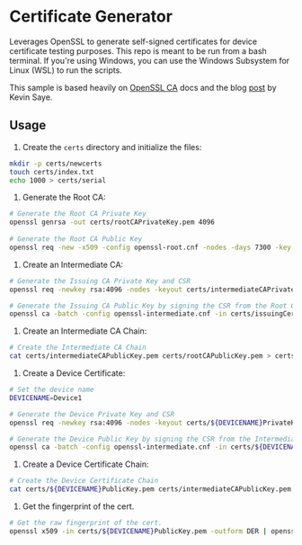 # Certificate Generator

Leverages OpenSSL to generate self-signed certificates for device certificate testing purposes.  This repo is meant to be run from a bash terminal.  If you're using Windows, you can use the Windows Subsystem for Linux (WSL) to run the scripts.

This sample is based heavily on [OpenSSL CA](https://openssl-ca.readthedocs.io/) docs and the blog [post](https://kevinsaye.wordpress.com/2022/04/12/using-openssl-to-create-edge-device-ca-certificates-for-azure-iot-edge/) by Kevin Saye.

## Usage

1. Create the `certs` directory and initialize the files:
```bash
mkdir -p certs/newcerts
touch certs/index.txt
echo 1000 > certs/serial
```

1. Generate the Root CA:
```bash
# Generate the Root CA Private Key
openssl genrsa -out certs/rootCAPrivateKey.pem 4096
 
# Generate the Root CA Public Key
openssl req -new -x509 -config openssl-root.cnf -nodes -days 7300 -key certs/rootCAPrivateKey.pem -out certs/rootCAPublicKey.pem -subj "/CN=Demo Root CA" -extensions "v3_ca"
```

1. Create an Intermediate CA:
```bash
# Generate the Issuing CA Private Key and CSR
openssl req -newkey rsa:4096 -nodes -keyout certs/intermediateCAPrivateKey.pem -out certs/issuingCertificateRequest.csr -subj "/CN=Demo Intermediate CA"

# Generate the Issuing CA Public Key by signing the CSR from the Root CA
openssl ca -batch -config openssl-intermediate.cnf -in certs/issuingCertificateRequest.csr -days 3650 -cert certs/rootCAPublicKey.pem -keyfile certs/rootCAPrivateKey.pem -keyform PEM -out certs/intermediateCAPublicKey.pem -extensions v3_intermediate_ca
```

1. Create an Intermediate CA Chain:
```bash
# Create the Intermediate CA Chain
cat certs/intermediateCAPublicKey.pem certs/rootCAPublicKey.pem > certs/intermediateCAPublicKeyChain.pem
```

1. Create a Device Certificate:
```bash
# Set the device name
DEVICENAME=Device1

# Generate the Device Private Key and CSR
openssl req -newkey rsa:4096 -nodes -keyout certs/${DEVICENAME}PrivateKey.pem -out certs/${DEVICENAME}CertificateRequest.csr -subj "/CN=${DEVICENAME}"

# Generate the Device Public Key by signing the CSR from the Intermediate CA
openssl ca -batch -config openssl-intermediate.cnf -in certs/${DEVICENAME}CertificateRequest.csr -days 365 -cert certs/intermediateCAPublicKey.pem -keyfile certs/intermediateCAPrivateKey.pem -keyform PEM -out certs/${DEVICENAME}PublicKey.pem -extensions usr_cert
```

1. Create a Device Certificate Chain:
```bash
# Create the Device Certificate Chain
cat certs/${DEVICENAME}PublicKey.pem certs/intermediateCAPublicKey.pem certs/rootCAPublicKey.pem > certs/${DEVICENAME}PublicKeyChain.pem
```

1. Get the fingerprint of the cert.
```bash
# Get the raw fingerprint of the cert.
openssl x509 -in certs/${DEVICENAME}PublicKey.pem -outform DER | openssl dgst -sha1
```